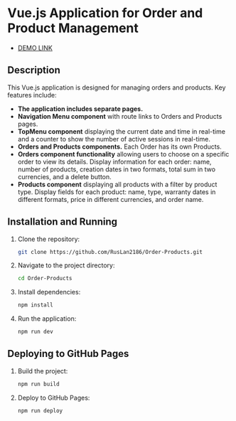 # Vue.js Application for Order and Product Management

-  [DEMO LINK](https://ruslan2186.github.io/Order-Products/#/)  

## Description

This Vue.js application is designed for managing orders and products. Key features include:

- **The application includes separate pages.**
- **Navigation Menu component** with route links to Orders and Products pages.
- **TopMenu component** displaying the current date and time in real-time and a counter to show the number of active sessions in real-time.
-  **Orders and Products components.** Each Order has its own Products.
-  **Orders component functionality** allowing users to choose on a specific order to view its details. Display information for each order: name, number of products, creation dates in two formats, total sum in two currencies, and a delete button.
-  **Products component** displaying all products with a filter by product type. Display fields for each product: name, type, warranty dates in different formats, price in different currencies, and order name.

## Installation and Running

1. Clone the repository:
    ```sh
    git clone https://github.com/RusLan2186/Order-Products.git
    ```
2. Navigate to the project directory:
    ```sh
    cd Order-Products
    ```
3. Install dependencies:
    ```sh
    npm install
    ```
4. Run the application:
    ```sh
    npm run dev
    ```

## Deploying to GitHub Pages

1. Build the project:
    ```sh
    npm run build
    ```
2. Deploy to GitHub Pages:
    ```sh
    npm run deploy
    ```

